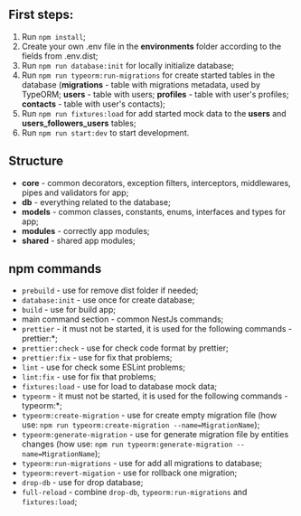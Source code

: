## First steps:

1. Run `npm install`;
2. Create your own .env file in the <b>environments</b> folder according to the fields from .env.dist;
3. Run `npm run database:init` for locally initialize database;
4. Run `npm run typeorm:run-migrations` for create started tables in the database (<b>migrations</b> - table with migrations metadata, used by TypeORM; <b>users</b> - table with users; <b>profiles</b> - table with user's profiles; <b>contacts</b> - table with user's contacts);
5. Run `npm run fixtures:load` for add started mock data to the <b>users</b> and <b>users_followers_users</b> tables;
6. Run `npm run start:dev` to start development.

## Structure

* <b>core</b> - common decorators, exception filters, interceptors, middlewares, pipes and validators for app;
* <b>db</b> - everything related to the database;
* <b>models</b> - common classes, constants, enums, interfaces and types for app;
* <b>modules</b> - correctly app modules;
* <b>shared</b> - shared app modules;

## npm commands

* `prebuild` - use for remove dist folder if needed;
* `database:init` - use once for create database;
* `build` - use for build app;
* main command section - common NestJs commands;
* `prettier` - it  must not be started, it is used for the following commands - prettier:*;
* `prettier:check` - use for check code format by prettier;
* `prettier:fix` - use for fix that problems;
* `lint` - use for check some ESLint problems;
* `lint:fix` - use for fix that problems;
* `fixtures:load` - use for load to database mock data;
* `typeorm` - it  must not be started, it is used for the following commands - typeorm:*;
* `typeorm:create-migration` - use for create empty migration file (how use: `npm run typeorm:create-migration --name=MigrationName`);
* `typeorm:generate-migration` - use for generate migration file by entities changes (how use: `npm run typeorm:generate-migration --name=MigrationName`);
* `typeorm:run-migrations` - use for add all migrations to database;
* `typeorm:revert-migation` - use for rollback one migration;
* `drop-db` - use for drop database;
* `full-reload` - combine `drop-db`, `typeorm:run-migrations` and `fixtures:load`;
